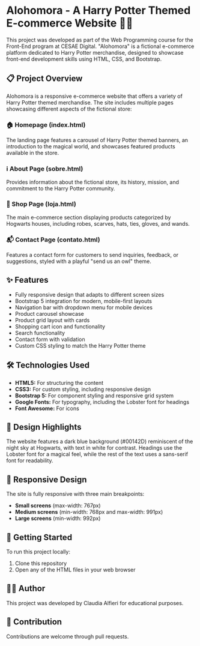# Alohomora - A Harry Potter Themed E-commerce Website 🧙‍♂️

This project was developed as part of the Web Programming course for the Front-End program at CESAE Digital. "Alohomora" is a fictional e-commerce platform dedicated to Harry Potter merchandise, designed to showcase front-end development skills using HTML, CSS, and Bootstrap.

## 📋 Project Overview

Alohomora is a responsive e-commerce website that offers a variety of Harry Potter themed merchandise. The site includes multiple pages showcasing different aspects of the fictional store:

### 🏠 Homepage (index.html)
The landing page features a carousel of Harry Potter themed banners, an introduction to the magical world, and showcases featured products available in the store.

### ℹ️ About Page (sobre.html)
Provides information about the fictional store, its history, mission, and commitment to the Harry Potter community.

### 🛒 Shop Page (loja.html)
The main e-commerce section displaying products categorized by Hogwarts houses, including robes, scarves, hats, ties, gloves, and wands.

### 📬 Contact Page (contato.html)
Features a contact form for customers to send inquiries, feedback, or suggestions, styled with a playful "send us an owl" theme.

## ✨ Features

- Fully responsive design that adapts to different screen sizes
- Bootstrap 5 integration for modern, mobile-first layouts
- Navigation bar with dropdown menu for mobile devices
- Product carousel showcase
- Product grid layout with cards
- Shopping cart icon and functionality
- Search functionality
- Contact form with validation
- Custom CSS styling to match the Harry Potter theme

## 🛠️ Technologies Used

- **HTML5:** For structuring the content
- **CSS3:** For custom styling, including responsive design
- **Bootstrap 5:** For component styling and responsive grid system
- **Google Fonts:** For typography, including the Lobster font for headings
- **Font Awesome:** For icons

## 🎨 Design Highlights

The website features a dark blue background (#00142D) reminiscent of the night sky at Hogwarts, with text in white for contrast. Headings use the Lobster font for a magical feel, while the rest of the text uses a sans-serif font for readability.

## 🔄 Responsive Design

The site is fully responsive with three main breakpoints:
- **Small screens** (max-width: 767px)
- **Medium screens** (min-width: 768px and max-width: 991px)
- **Large screens** (min-width: 992px)

## 🚀 Getting Started

To run this project locally:
1. Clone this repository
2. Open any of the HTML files in your web browser

## 👨‍💻 Author

This project was developed by Claudia Alfieri for educational purposes.

## 📝 Contribution

Contributions are welcome through pull requests.
